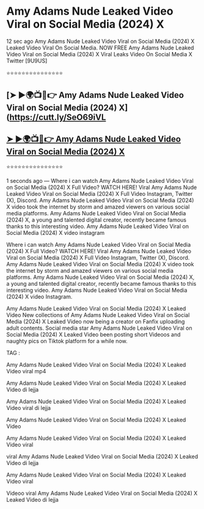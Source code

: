 ﻿# Amy Adams Nude Leaked Video Viral on Social Media (2024) X



12 sec ago Amy Adams Nude Leaked Video Viral on Social Media (2024) X Leaked Video Viral On Social Media. NOW FREE Amy Adams Nude Leaked Video Viral on Social Media (2024) X Viral Leaks Video On Social Media X Twitter [9U9US]

⭐⭐⭐⭐⭐⭐⭐⭐⭐⭐⭐⭐⭐⭐⭐

## [➤ ►🌍📺📱👉 Amy Adams Nude Leaked Video Viral on Social Media (2024) X](https://cutt.ly/SeO69iVL

## [➤ ►🌍📺📱👉 Amy Adams Nude Leaked Video Viral on Social Media (2024) X](https://cutt.ly/SeO69iVL)


⭐⭐⭐⭐⭐⭐⭐⭐⭐⭐⭐⭐⭐⭐⭐



1 seconds ago — Where i can watch Amy Adams Nude Leaked Video Viral on Social Media (2024) X Full Video? WATCH HERE! Viral Amy Adams Nude Leaked Video Viral on Social Media (2024) X Full Video Instagram, Twitter (X), Discord. Amy Adams Nude Leaked Video Viral on Social Media (2024) X video took the internet by storm and amazed viewers on various social media platforms. Amy Adams Nude Leaked Video Viral on Social Media (2024) X, a young and talented digital creator, recently became famous thanks to this interesting video. Amy Adams Nude Leaked Video Viral on Social Media (2024) X video instagram

Where i can watch Amy Adams Nude Leaked Video Viral on Social Media (2024) X Full Video? WATCH HERE! Viral Amy Adams Nude Leaked Video Viral on Social Media (2024) X Full Video Instagram, Twitter (X), Discord. Amy Adams Nude Leaked Video Viral on Social Media (2024) X video took the internet by storm and amazed viewers on various social media platforms. Amy Adams Nude Leaked Video Viral on Social Media (2024) X, a young and talented digital creator, recently became famous thanks to this interesting video. Amy Adams Nude Leaked Video Viral on Social Media (2024) X video Instagram.

Amy Adams Nude Leaked Video Viral on Social Media (2024) X Leaked Video New collections of Amy Adams Nude Leaked Video Viral on Social Media (2024) X Leaked Video now being a creator on Fanfix uploading adult contents. Social media star Amy Adams Nude Leaked Video Viral on Social Media (2024) X Leaked Video been posting short Videoos and naughty pics on Tiktok platform for a while now.

TAG :

 

Amy Adams Nude Leaked Video Viral on Social Media (2024) X Leaked Video viral mp4

 

Amy Adams Nude Leaked Video Viral on Social Media (2024) X Leaked Video di lejja

 

Amy Adams Nude Leaked Video Viral on Social Media (2024) X Leaked Video viral di lejja

 

Amy Adams Nude Leaked Video Viral on Social Media (2024) X Leaked Video

 

Amy Adams Nude Leaked Video Viral on Social Media (2024) X Leaked Video viral

 

viral Amy Adams Nude Leaked Video Viral on Social Media (2024) X Leaked Video di lejja

 

Amy Adams Nude Leaked Video Viral on Social Media (2024) X Leaked Video viral

 

Videoo viral Amy Adams Nude Leaked Video Viral on Social Media (2024) X Leaked Video di lejja